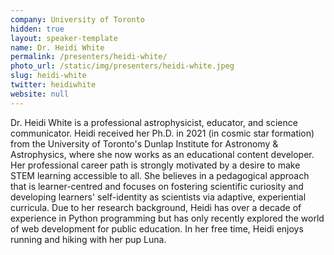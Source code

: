 ```yaml
---
company: University of Toronto
hidden: true
layout: speaker-template
name: Dr. Heidi White
permalink: /presenters/heidi-white/
photo_url: /static/img/presenters/heidi-white.jpeg
slug: heidi-white
twitter: heidiwhite
website: null
---
```


Dr. Heidi White is a professional astrophysicist, educator, and science communicator. Heidi received her Ph.D. in 2021 (in cosmic star formation) from the University of Toronto's Dunlap Institute for Astronomy & Astrophysics, where she now works as an educational content developer. Her professional career path is strongly motivated by a desire to make STEM learning accessible to all. She believes in a pedagogical approach that is learner-centred and focuses on fostering scientific curiosity and developing learners' self-identity as scientists via adaptive, experiential curricula. Due to her research background, Heidi has over a decade of experience in Python programming but has only recently explored the world of web development for public education. In her free time, Heidi enjoys running and hiking with her pup Luna.
